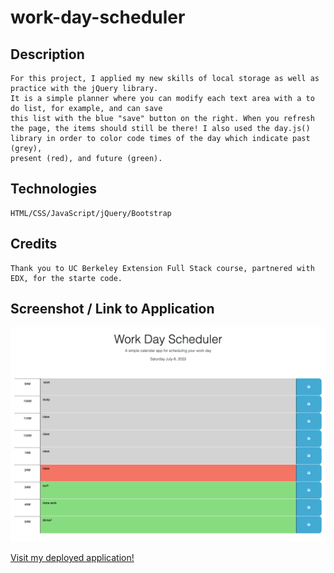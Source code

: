 # work-day-scheduler

## Description
    For this project, I applied my new skills of local storage as well as practice with the jQuery library.
    It is a simple planner where you can modify each text area with a to do list, for example, and can save
    this list with the blue "save" button on the right. When you refresh the page, the items should still be there! I also used the day.js() library in order to color code times of the day which indicate past (grey),
    present (red), and future (green).
    
## Technologies
    HTML/CSS/JavaScript/jQuery/Bootstrap

## Credits
    Thank you to UC Berkeley Extension Full Stack course, partnered with EDX, for the starte code.
## Screenshot / Link to Application

![Screenshot of final product!](./Assets/images/finalProduct.png)

[Visit my deployed application!](https://lopez-jordan.github.io/work-day-scheduler/)
